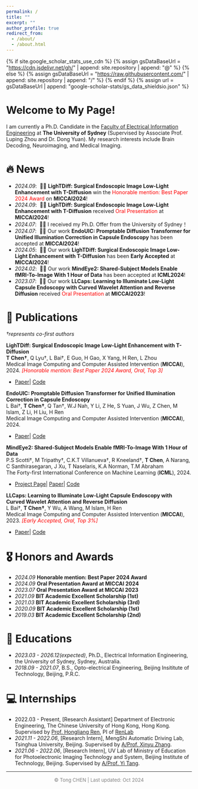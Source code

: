 ```yaml
---
permalink: /
title: ""
excerpt: ""
author_profile: true
redirect_from: 
  - /about/
  - /about.html
---
```


{% if site.google_scholar_stats_use_cdn %}
{% assign gsDataBaseUrl = "https://cdn.jsdelivr.net/gh/" | append: site.repository | append: "@" %}
{% else %}
{% assign gsDataBaseUrl = "https://raw.githubusercontent.com/" | append: site.repository | append: "/" %}
{% endif %}
{% assign url = gsDataBaseUrl | append: "google-scholar-stats/gs_data_shieldsio.json" %}

<span class='anchor' id='about-me'></span>

# **Welcome to My Page!**

I am currently a Ph.D. Candidate in the [Faculty of Electrical Information Engineering](https://www.sydney.edu.au/engineering/about/our-people/research-students/tong-chen-494.html) at **The University of Sydney** (Supervised by Associate Prof. Luping Zhou and Dr. Dong Yuan). My research interests include Brain Decoding, Neuroimaging, and Medical Imaging.

<!-- <img src="images/my.jpg" alt="sym" width="50%" style="display: block; margin: 0 auto;"> -->


# 🔥 News
- *2024.09*: &nbsp;🎉🎉 **LighTDiff: Surgical Endoscopic Image Low-Light Enhancement with T-Diffusion** win the <span style="color:red;">Honorable mention: Best Paper 2024 Award</span> on **MICCAI2024**!
- *2024.09*: &nbsp;🎉🎉 **LighTDiff: Surgical Endoscopic Image Low-Light Enhancement with T-Diffusion** received <span style="color:red;">Oral Presentation</span> at **MICCAI2024**!
- *2024.07*: &nbsp;🎉🎉 I received my Ph.D. Offer from the University of Sydney！
- *2024.07*: &nbsp;🎉🎉 Our work **EndoUIC: Promptable Diffusion Transformer for Unified Illumination Correction in Capsule Endoscopy** has been accepted at **MICCAI2024**!
- *2024.05*: &nbsp;🎉🎉 Our work **LighTDiff: Surgical Endoscopic Image Low-Light Enhancement with T-Diffusion** has been **Early Accepted** at **MICCAI2024**!
- *2024.02*: &nbsp;🎉🎉 Our work **MindEye2: Shared-Subject Models Enable fMRI-To-Image With 1 Hour of Data** has been accepted at **ICML2024**!
- *2023.07*: &nbsp;🎉🎉 Our work **LLCaps: Learning to Illuminate Low-Light Capsule Endoscopy with Curved Wavelet Attention and Reverse Diffusion** received <span style="color:red;">Oral Presentation</span> at **MICCAI2023**!
<!-- - *2023.03*: &nbsp;🎉🎉 I received my M.Phil. Offer from the University of Sydney！ -->

<!-- # 📝 Ongoing Project


<div class='paper-box'>
<div class='paper-box-image'><div><div class="badge">CAD</div><img src='images/ONE.png' alt="sym" width="100%"></div></div>
<div class='paper-box-image'><div><div class="badge">Real Machine</div><img src='images/onecable.gif' alt="sym" width="100%"></div></div>
<div class='paper-box-image'><div><div class="badge">SOFA Simulation</div><img src='images/onesim.gif' alt="sym" width="100%"></div></div>
<div class='paper-box-text' markdown="1">

**OneCable Continuum Robot Project**


- Using only one cable to achieve 3 motions: Pushing, Pulling and Twisting
- Will submit to a top-tier journal!
</div>
</div>
 -->


# 📝 Publications 
*†represents co-first authors*

**LighTDiff: Surgical Endoscopic Image Low-Light Enhancement with T-Diffusion**<br>
**T Chen†**, Q Lyu†, L Bai†, E Guo, H Gao, X Yang, H Ren, L Zhou<br>
Medical Image Computing and Computer Assisted Intervention (**MICCAI**), 2024. <span style="color:red;">*[Honorable mention: Best Paper 2024 Award, Oral, Top 3]*</span><br>
- [Paper](https://arxiv.org/abs/2405.10550)\| [Code](https://github.com/DavisMeee/LighTDiff)
<!-- -  \| [Demo](https://github.com/lofrienger/Single_SurgicalScene_For_Segmentation) -->


**EndoUIC: Promptable Diffusion Transformer for Unified Illumination Correction in Capsule Endoscopy**<br>
L Bai†, **T Chen†**, Q Tan†, W.J Nah, Y Li, Z He, S Yuan, J Wu, Z Chen, M Islam, Z Li, H Liu, H Ren<br>
Medical Image Computing and Computer Assisted Intervention (**MICCAI**), 2024. <br>
- [Paper](https://arxiv.org/abs/2406.13705)\| [Code](https://github.com/longbai1006/EndoUIC)



**MindEye2: Shared-Subject Models Enable fMRI-To-Image With 1 Hour of Data**<br>
P.S Scotti†, M Tripathy†, C.K.T Villanueva†, R Kneeland†, **T Chen**, A Narang, C Santhirasegaran, J Xu, T Naselaris, K.A Norman, T.M Abraham<br>
The Forty-first International Conference on Machine Learning (**ICML**), 2024.
- [Project Page](https://medarc-ai.github.io/mindeye2/)\| [Paper](https://arxiv.org/abs/2403.11207)\| [Code](https://github.com/MedARC-AI/MindEyeV2)

**LLCaps: Learning to Illuminate Low-Light Capsule Endoscopy with Curved Wavelet Attention and Reverse Diffusion**<br>
L Bai†, **T Chen†**, Y Wu, A Wang, M Islam, H Ren<br>
Medical Image Computing and Computer Assisted Intervention (**MICCAI**), 2023. <span style="color:red;">*[Early Accepted, Oral, Top 3%]*</span><br>
- [Paper](https://arxiv.org/pdf/2307.02452)\| [Code](https://github.com/longbai1006/LLCaps)

# 🎖 Honors and Awards
- *2024.09* **Honorable mention: Best Paper 2024 Award**
- *2024.09* **Oral Presentation Award at MICCAI 2024**
- *2023.07* **Oral Presentation Award at MICCAI 2023**
- *2021.09* **BIT Academic Excellent Scholarship (1st)**
- *2021.03* **BIT Academic Excellent Scholarship (3rd)**
- *2020.09* **BIT Academic Excellent Scholarship (1st)**
- *2019.03* **BIT Academic Excellent Scholarship (2nd)**

# 📖 Educations
- *2023.03 - 2026.12(expected)*, Ph.D., Electrical Information Engineering, the University of Sydney, Sydney, Australia.
- *2018.09 - 2021.07*, B.S., Opto-electrical Engineering, Beijing Insititute of Technology, Beijing, P.R.C.


# 💻 Internships
- 2022.03 - Present, [Research Assistant] Department of Electronic Engineering, The Chinese University of Hong Kong, Hong Kong. Supervised by [Prof. Hongliang Ren](https://www.ee.cuhk.edu.hk/en-gb/people/academic-staff/professors/prof-ren-hongliang), PI of [RenLab](http://www.labren.org/mm/)
- *2021.11 - 2022.06*, [Research Intern], MengShi Automatic Driving Lab, Tsinghua University, Beijing. Supervised by [A/Prof. Xinyu Zhang](https://scholar.google.com.hk/citations?user=0Q7pN4cAAAAJ&hl=zh-CN).
- *2021.06 - 2022.06*, [Research Intern], UV Lab of Ministry of Education for Photoelectronic Imaging Technology and System, Beijing Institute of Technology, Beijing. Supervised by [A/Prof. Yi Tang](https://www.researchgate.net/profile/Yi-Tang-73).

<hr class="horizontal-line">
<div style="width: 50%; margin: 0 auto;">
    <script type="text/javascript" id="clustrmaps" src="//clustrmaps.com/map_v2.js?d=pUwp76-FPWZ_9p-R6BSJ--0FAcHR9spdMm0_5h4Eyak&cl=ffffff&w=a"></script>
	<p style="text-align: center; color: grey; font-size: small;">
    &copy; Tong CHEN | Last updated: Oct 2024
	</p>

</div>
		


